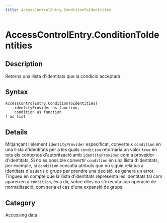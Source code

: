 ```yaml
---
title: AccessControlEntry.ConditionToIdentities
---
```


# AccessControlEntry.ConditionToIdentities


## Description

Retorna una llista d&#39;identitats que la condició acceptarà.


## Syntax

```powerquery
AccessControlEntry.ConditionToIdentities(
    identityProvider as function,
    condition as function
) as list
```


## Details

Mitjançant l'element <code>identityProvider</code> especificat, converteix <code>condition</code> en una llista d'identitats per a les quals <code>condition</code> retornaria un valor <code>true</code> en tots els contextos d'autorització amb <code>identityProvider</code> com a proveïdor d'identitats. Si no és possible convertir <code>condition</code> en una llista d'identitats, per exemple, si <code>condition</code> consulta atributs que no siguin relatius a identitats d'usuaris o grups per prendre una decisió, es genera un error.<br />    Tingueu en compte que la llista d'identitats representa les identitats tal com apareixen a <code>condition</code>, és a dir, sobre elles no s'executa cap operació de normalització, com seria el cas d'una expansió de grups.<br />



## Category
Accessing data
